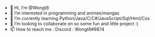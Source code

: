 - 👋 Hi, I’m @Wongt8
- 👀 I’m interested in programming and animes/mangas
- 🌱 I’m currently learning Python/Java/C/C#/JavaScript/Sql/Html/Css
- 💞️ I’m looking to collaborate on so some fun and little project :)
- 📫 How to reach me : Discord : Wongt8#9874

<!---
Wongt8/Wongt8 is a ✨ special ✨ repository because its `README.md` (this file) appears on your GitHub profile.
You can click the Preview link to take a look at your changes.
--->
